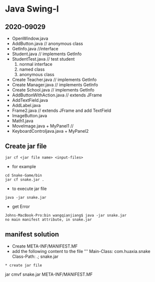 # Java Swing-I

## 2020-09029
* OpenWindow.java
* AddButton.java // anonymous class
* GetInfo.java //interface
* Student.java // implements GetInfo
* StudentTest.java // test student  
    1. normal interface
    1. named class
    1. anonymous class
* Create Teacher.java // implements GetInfo
* Create Manager.java // implements GetInfo
* Create School.java // implements GetInfo
* AddButtonWithAction.java // extends JFrame
* AddTextField.java
* AddLabel.java
* Frame2.java // extends JFrame and add TextField
* ImageButton.java
* Math1.java
* MoveImage.java + MyPanel1 //
* KeyboardControljava.java + MyPanel2



## Create jar file

```
jar cf <jar file name> <input-files>
```

* for example
```
cd Snake-Game/bin
jar cf snake.jar .
```

* to execute jar file
```
java -jar snake.jar
```

* get Error
```
Johns-MacBook-Pro:bin wangqianjiang$ java -jar snake.jar
no main manifest attribute, in snake.jar
```

## manifest solution

* Create META-INF/MANIFEST.MF
* add the following content to the file
'''
Main-Class: com.huaxia.snake
Class-Path: .; snake.jar
```
* create jar file
```
jar cmvf snake.jar META-INF/MANIFEST.MF
```


